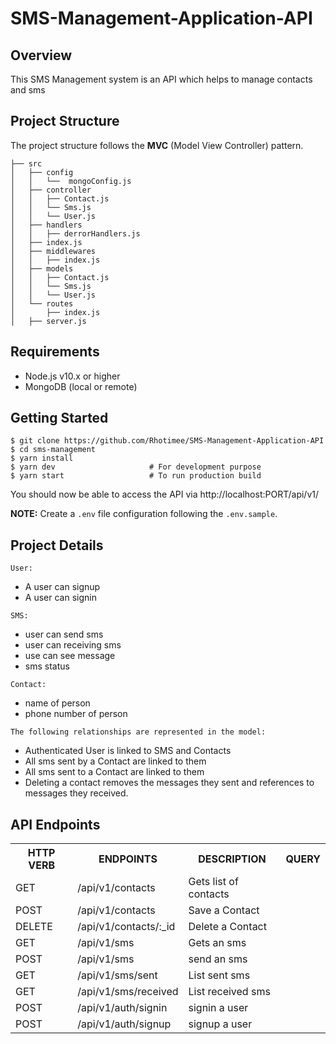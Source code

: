 # SMS-Management-Application-API

## Overview
This SMS Management system is an API which helps to manage contacts and sms

## Project Structure
The project structure follows the **MVC** (Model View Controller) pattern.
```
├── src
│   ├── config
│   │   └──  mongoConfig.js
│   ├── controller
│   │   ├── Contact.js
│   │   └── Sms.js
│   │   └── User.js
│   ├── handlers
│   │   ├── derrorHandlers.js
│   ├── index.js
│   ├── middlewares
│   │   ├── index.js
│   ├── models
│   │   ├── Contact.js
│   │   └── Sms.js
│   │   └── User.js
│   └── routes
│       ├── index.js
│   ├── server.js
```

## Requirements

* Node.js v10.x or higher
* MongoDB (local or remote)

## Getting Started

```
$ git clone https://github.com/Rhotimee/SMS-Management-Application-API
$ cd sms-management
$ yarn install
$ yarn dev                     # For development purpose
$ yarn start                   # To run production build
```

You should now be able to access the API via http://localhost:PORT/api/v1/

**NOTE:** Create a `.env` file configuration following the `.env.sample`.

## Project Details
`User:`
 - A user can signup
 - A user can signin
  
`SMS:`
 - user can send sms
 - user can receiving sms
 - use can see message 
 - sms status

`Contact:`
- name of person
- phone number of person

`The following relationships are represented in the model:`
- Authenticated User is linked to SMS and Contacts
- All sms sent by a Contact are linked to them
- All sms sent to a Contact are linked to them
- Deleting a contact removes the messages they sent and references to messages they received.

## API Endpoints

<table>
    <tr><th>HTTP VERB</th><th>ENDPOINTS</th><th>DESCRIPTION</th><th>QUERY</th></tr>
    <tr><td>GET</td><td>/api/v1/contacts</td><td>Gets list of contacts</td><td></td></tr>
    <tr><td>POST</td><td>/api/v1/contacts</td><td>Save a Contact</td><td></td></tr>
    <tr><td>DELETE</td><td>/api/v1/contacts/:_id</td><td>Delete a Contact</td><td></td></tr>
    <tr><td>GET</td><td>/api/v1/sms</td><td>Gets an sms</td><td></td></tr>
    <tr><td>POST</td><td>/api/v1/sms</td><td>send an sms</td><td></td></tr>
    <tr><td>GET</td><td>/api/v1/sms/sent</td><td>List sent sms</td><td></td></tr>
    <tr><td>GET</td><td>/api/v1/sms/received</td><td>List received sms</td><td></td></tr>
    <tr><td>POST</td><td>/api/v1/auth/signin</td><td>signin a user</td><td></td></tr>
    <tr><td>POST</td><td>/api/v1/auth/signup</td><td>signup a user</td><td></td></tr>
</table>
